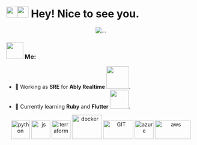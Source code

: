
<h1><img src="https://github.com/TheDudeThatCode/TheDudeThatCode/blob/master/Assets/Hi.gif" width="29px"><img src="https://emojis.slackmojis.com/emojis/images/1531849430/4246/blob-sunglasses.gif?1531849430" width="30"/>  Hey! Nice to see you.</h1>

<!-- <p align="center">
<a href="https://twitter.com/apoorv__tyagi" target="blank"><img align="center" src="https://cdn.jsdelivr.net/npm/simple-icons@3.0.1/icons/twitter.svg" alt="apoorv__tyagi" height="30" width="30" /></a>&nbsp;
<a href="https://linkedin.com/in/apoorvtyagi" target="blank"><img align="center" src="https://cdn.jsdelivr.net/npm/simple-icons@3.0.1/icons/linkedin.svg" alt="apoorvtyagi" height="30" width="30" /></a>&nbsp;
<a href="https://medium.com/@apoorvtyagi" target="blank"><img align="center" src="https://cdn.jsdelivr.net/npm/simple-icons@3.0.1/icons/medium.svg" alt="apoorvtyagi" height="30" width="30" /></a>&nbsp;
<a href="http://discord.com/users/apoorv#4040" target="blank"><img align="center" src="https://cdn.jsdelivr.net/npm/simple-icons@3.0.1/icons/discord.svg" alt="apoorv#4040" height="40" width="30" /></a>&nbsp;
<a href="https://www.buymeacoffee.com/apoorvtyagi"><img align="center" alt="Buy me a Coffee" width="30px" src="https://cdn.jsdelivr.net/npm/simple-icons@3.0.1/icons/buymeacoffee.svg" /></a>
</p> -->

<p align="center">
  <img src="https://media.giphy.com/media/13HgwGsXF0aiGY/giphy.gif" alt="..."/>
</p>

### <img src="https://github.com/TheDudeThatCode/TheDudeThatCode/blob/master/Assets/Developer.gif" width="45px"> Me:
- 🏦 Working as **SRE** for **Ably Realtime**
      <img src="https://www.vectorlogo.zone/logos/ablyio/ablyio-ar21.svg" width="60">.
- 📝 Currently learning **Ruby** and **Flutter**
      <img src="https://media.giphy.com/media/WUlplcMpOCEmTGBtBW/giphy.gif" width="50">.

<p align="center">
      <img src="https://www.vectorlogo.zone/logos/python/python-icon.svg" alt="python" width="50" height="50"/>
      <img src="https://seeklogo.com/images/J/javascript-js-logo-2949701702-seeklogo.com.png" alt="js" width="50" height="50"/>
      <img src="https://seeklogo.com/images/T/terraform-logo-99AE26A4C1-seeklogo.com.png" alt="terraform" width="50" height="50"/> 
      <img src="https://www.vectorlogo.zone/logos/docker/docker-icon.svg" alt="docker" width="80" height="65"/>
      <img src="https://www.vectorlogo.zone/logos/git-scm/git-scm-ar21.svg" alt="GIT" width="80" height="50"/> 
      <img src="https://www.vectorlogo.zone/logos/microsoft_azure/microsoft_azure-icon.svg" alt="azure" width="50" height="50"/>
      <img src="https://www.vectorlogo.zone/logos/amazon_aws/amazon_aws-ar21.svg" alt="aws" width="95" height="50"/> 
</p>
